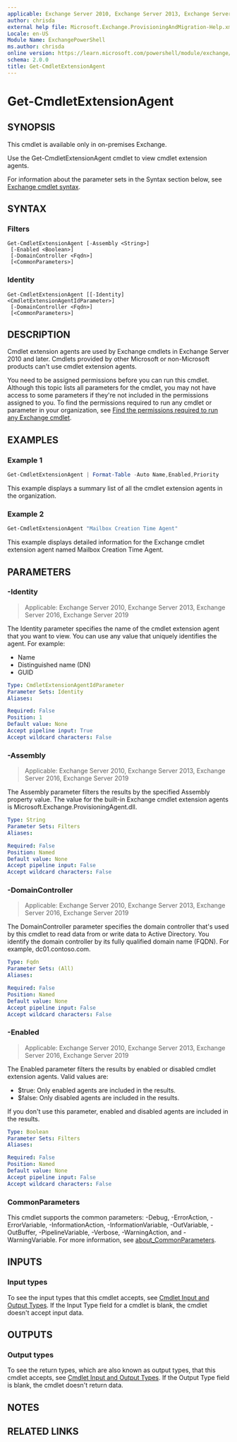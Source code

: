```yaml
---
applicable: Exchange Server 2010, Exchange Server 2013, Exchange Server 2016, Exchange Server 2019
author: chrisda
external help file: Microsoft.Exchange.ProvisioningAndMigration-Help.xml
Locale: en-US
Module Name: ExchangePowerShell
ms.author: chrisda
online version: https://learn.microsoft.com/powershell/module/exchange/get-cmdletextensionagent
schema: 2.0.0
title: Get-CmdletExtensionAgent
---
```


# Get-CmdletExtensionAgent

## SYNOPSIS
This cmdlet is available only in on-premises Exchange.

Use the Get-CmdletExtensionAgent cmdlet to view cmdlet extension agents.

For information about the parameter sets in the Syntax section below, see [Exchange cmdlet syntax](https://learn.microsoft.com/powershell/exchange/exchange-cmdlet-syntax).

## SYNTAX

### Filters
```
Get-CmdletExtensionAgent [-Assembly <String>]
 [-Enabled <Boolean>]
 [-DomainController <Fqdn>]
 [<CommonParameters>]
```

### Identity
```
Get-CmdletExtensionAgent [[-Identity] <CmdletExtensionAgentIdParameter>]
 [-DomainController <Fqdn>]
 [<CommonParameters>]
```

## DESCRIPTION
Cmdlet extension agents are used by Exchange cmdlets in Exchange Server 2010 and later. Cmdlets provided by other Microsoft or non-Microsoft products can't use cmdlet extension agents.

You need to be assigned permissions before you can run this cmdlet. Although this topic lists all parameters for the cmdlet, you may not have access to some parameters if they're not included in the permissions assigned to you. To find the permissions required to run any cmdlet or parameter in your organization, see [Find the permissions required to run any Exchange cmdlet](https://learn.microsoft.com/powershell/exchange/find-exchange-cmdlet-permissions).

## EXAMPLES

### Example 1
```powershell
Get-CmdletExtensionAgent | Format-Table -Auto Name,Enabled,Priority
```

This example displays a summary list of all the cmdlet extension agents in the organization.

### Example 2
```powershell
Get-CmdletExtensionAgent "Mailbox Creation Time Agent"
```

This example displays detailed information for the Exchange cmdlet extension agent named Mailbox Creation Time Agent.

## PARAMETERS

### -Identity

> Applicable: Exchange Server 2010, Exchange Server 2013, Exchange Server 2016, Exchange Server 2019

The Identity parameter specifies the name of the cmdlet extension agent that you want to view. You can use any value that uniquely identifies the agent. For example:

- Name
- Distinguished name (DN)
- GUID

```yaml
Type: CmdletExtensionAgentIdParameter
Parameter Sets: Identity
Aliases:

Required: False
Position: 1
Default value: None
Accept pipeline input: True
Accept wildcard characters: False
```

### -Assembly

> Applicable: Exchange Server 2010, Exchange Server 2013, Exchange Server 2016, Exchange Server 2019

The Assembly parameter filters the results by the specified Assembly property value. The value for the built-in Exchange cmdlet extension agents is Microsoft.Exchange.ProvisioningAgent.dll.

```yaml
Type: String
Parameter Sets: Filters
Aliases:

Required: False
Position: Named
Default value: None
Accept pipeline input: False
Accept wildcard characters: False
```

### -DomainController

> Applicable: Exchange Server 2010, Exchange Server 2013, Exchange Server 2016, Exchange Server 2019

The DomainController parameter specifies the domain controller that's used by this cmdlet to read data from or write data to Active Directory. You identify the domain controller by its fully qualified domain name (FQDN). For example, dc01.contoso.com.

```yaml
Type: Fqdn
Parameter Sets: (All)
Aliases:

Required: False
Position: Named
Default value: None
Accept pipeline input: False
Accept wildcard characters: False
```

### -Enabled

> Applicable: Exchange Server 2010, Exchange Server 2013, Exchange Server 2016, Exchange Server 2019

The Enabled parameter filters the results by enabled or disabled cmdlet extension agents. Valid values are:

- $true: Only enabled agents are included in the results.
- $false: Only disabled agents are included in the results.

If you don't use this parameter, enabled and disabled agents are included in the results.

```yaml
Type: Boolean
Parameter Sets: Filters
Aliases:

Required: False
Position: Named
Default value: None
Accept pipeline input: False
Accept wildcard characters: False
```

### CommonParameters
This cmdlet supports the common parameters: -Debug, -ErrorAction, -ErrorVariable, -InformationAction, -InformationVariable, -OutVariable, -OutBuffer, -PipelineVariable, -Verbose, -WarningAction, and -WarningVariable. For more information, see [about_CommonParameters](https://go.microsoft.com/fwlink/p/?LinkID=113216).

## INPUTS

### Input types
To see the input types that this cmdlet accepts, see [Cmdlet Input and Output Types](https://go.microsoft.com/fwlink/p/?LinkId=616387). If the Input Type field for a cmdlet is blank, the cmdlet doesn't accept input data.

## OUTPUTS

### Output types
To see the return types, which are also known as output types, that this cmdlet accepts, see [Cmdlet Input and Output Types](https://go.microsoft.com/fwlink/p/?LinkId=616387). If the Output Type field is blank, the cmdlet doesn't return data.

## NOTES

## RELATED LINKS
